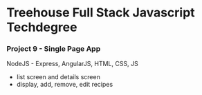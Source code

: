 # Treehouse Full Stack Javascript Techdegree
### Project 9 - Single Page App

NodeJS - Express, AngularJS, HTML, CSS, JS

* list screen and details screen
* display, add, remove, edit recipes
